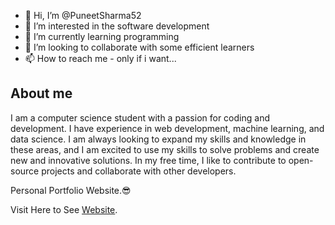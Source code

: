 - 👋 Hi, I’m @PuneetSharma52
- 👀 I’m interested in the software development
- 🌱 I’m currently learning programming
- 💞️ I’m looking to collaborate with some efficient learners 
- 📫 How to reach me - only if i want... 



## About me
I am a computer science student with a passion for coding and development. I have experience in web development, machine learning, and data science. I am always looking to expand my skills and knowledge in these areas, and I am excited to use my skills to solve problems and create new and innovative solutions. 
In my free time, I like to contribute to open-source projects and collaborate with other developers.



Personal Portfolio Website.😎

Visit Here to See [Website](https://puneetsharma.netlify.app).
